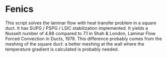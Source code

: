 # Fenics
This script solves the laminar flow with heat transfer problem in a square duct.
It has SUPG / PSPG / LSIC stabilization implemented.
It yields a Nusselt number of 4.88 compared to 7.1 in Shah & London, Laminar Flow Forced Convection in Ducts, 1978.
This difference probably comes from the meshing of the square duct: a better meshing at the wall where the temperature gradient is calculated is probably needed.

